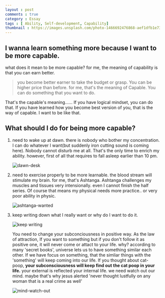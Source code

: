 ```yaml
---
layout : post
comments : true
category : Essay
tags : [ Ability, Self-development, Capability]
thumbnail : https://images.unsplash.com/photo-1466692476868-aef1dfb1e735?ixlib=rb-1.2.1&ixid=eyJhcHBfaWQiOjEyMDd9&auto=format&fit=crop&w=1050&q=80
---
```



## I wanna learn something more because I want to be more capable.

what does it mean to be more capable?
for me, the meaning of capability is that you can earn better.

> you become better earner to take the budget or grasp.
You can be higher price than before. for me, that's the meaning of Capable.
You can do something that you want to do.

That's the capable's meaning......
If you have logical mindset, you can do that.
If you have learned how you become best version of you, that is the way of capable.
I want to be like that. 

## What should I do for being more capable?

1. need to wake up at dawn. there is nobody who bother my concentration. I can do whatever I want(but suddenly iron cutting sound is coming here). Nobody cannot disturb me at all. That's the only time to enrich my ability. however, first of all that requires to fall asleep earlier than 10 pm.

    ![dawn-desk](https://images.unsplash.com/photo-1499951360447-b19be8fe80f5?ixlib=rb-1.2.1&ixid=eyJhcHBfaWQiOjEyMDd9&auto=format&fit=crop&w=1050&q=80)

2. need to exercise properly to be more learnable. the blood stream will stimulate my brain. for me, that's Ashtanga. Ashtanga challenges my muscles and tissues very intensionally. even I cannot finish the half series. Of course that means my physical needs more practice.. or very poor ability in physic.

    ![ashtanga-wanted](https://user-images.githubusercontent.com/35059428/65730579-da435a80-e0f4-11e9-9eb0-1d0f9140794e.png)



3. keep writing down what I really want or why do I want to do it.

    ![keep writing](https://images.unsplash.com/photo-1471107340929-a87cd0f5b5f3?ixlib=rb-1.2.1&ixid=eyJhcHBfaWQiOjEyMDd9&auto=format&fit=crop&w=966&q=80)

    You need to change your subconciousness in positive way. As the law of attraction, If you want to something but if you don't follow it as positive one, it will never come or attact to your life. why? according to many 'secret books', universe lets us to have something similar each other. If we have focus on something, that the simliar things with the 'something' will keep coming into our life. If you thought about cat-poop, **your subconsciousness will keep find out the cat poop in your life.** your external is reflected your internal life. we need watch out our mind. maybe that's why jesus alerted 'never thought lustfully on any woman that is a real crime as well'

    ![mind-watch-out](https://images.unsplash.com/photo-1566669419640-ae09e20a18d8?ixlib=rb-1.2.1&ixid=eyJhcHBfaWQiOjEyMDd9&auto=format&fit=crop&w=967&q=80)

